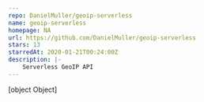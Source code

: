 ```yaml
---
repo: DanielMuller/geoip-serverless
name: geoip-serverless
homepage: NA
url: https://github.com/DanielMuller/geoip-serverless
stars: 13
starredAt: 2020-01-21T00:24:00Z
description: |-
    Serverless GeoIP API
---
```


[object Object]
